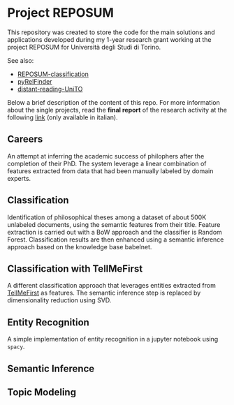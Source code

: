 # Project REPOSUM
This repository was created to store the code for the main solutions and applications developed during my 1-year research grant working at the project REPOSUM for Università degli Studi di Torino.

See also:
- [REPOSUM-classification](https://github.com/GiulioC/REPOSUM-Classification)
- [pyRelFinder](https://github.com/GiulioC/pyRelFinder)
- [distant-reading-UniTO](https://github.com/GiulioC/distant-reading-UniTO)

Below a brief description of the content of this repo. For more information about the single projects, read the <b>final report</b> of the research activity at the following [link](https://giulioc.github.io/files/Relazione_Finale_REPOSUM_Carducci.pdf) (only available in italian).

Careers
-----
An attempt at inferring the academic success of philophers after the completion of their PhD. The system leverage a linear combination of features extracted from data that had been manually labeled by domain experts.


Classification
-----
Identification of philosophical theses among a dataset of about 500K unlabeled documents, using the semantic features from their title. Feature extraction is carried out with a BoW approach and the classifier is Random Forest. Classification results are then enhanced using a semantic inference approach based on the knowledge base babelnet.


Classification with TellMeFirst
-----
A different classification approach that leverages entities extracted from [TellMeFirst](https://tellmefirst.synapta.io/) as features. The semantic inference step is replaced by dimensionality reduction using SVD. 


Entity Recognition
-----
A simple implementation of entity recognition in a jupyter notebook using ```spacy```.


Semantic Inference
-----


Topic Modeling
-----
